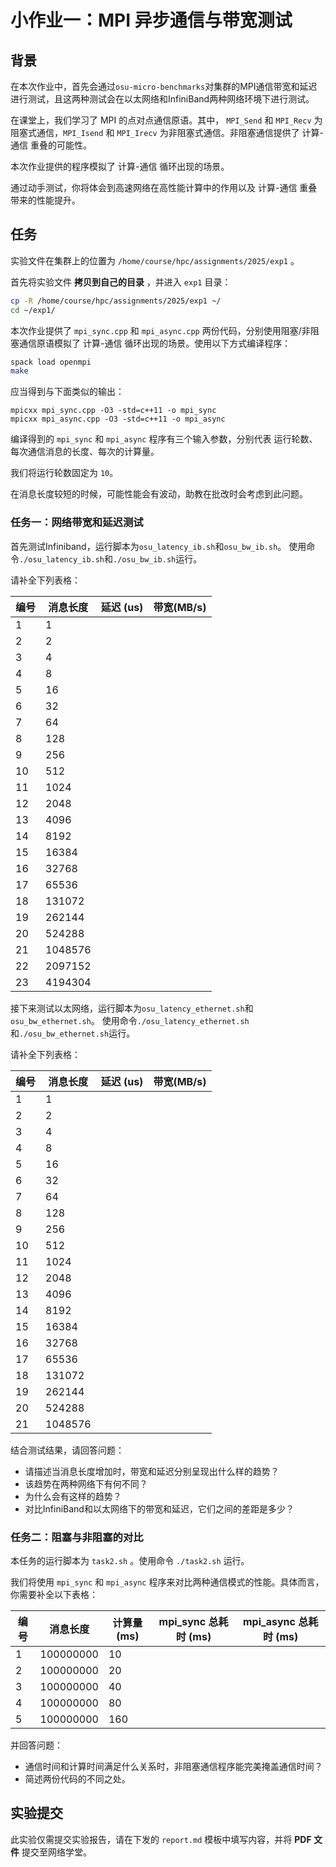 # 小作业一：MPI 异步通信与带宽测试

## 背景

在本次作业中，首先会通过`osu-micro-benchmarks`对集群的MPI通信带宽和延迟进行测试，且这两种测试会在以太网络和InfiniBand两种网络环境下进行测试。

在课堂上，我们学习了 MPI 的点对点通信原语。其中， `MPI_Send` 和 `MPI_Recv` 为阻塞式通信，`MPI_Isend` 和 `MPI_Irecv` 为非阻塞式通信。非阻塞通信提供了 计算-通信 重叠的可能性。

本次作业提供的程序模拟了 计算-通信 循环出现的场景。

通过动手测试，你将体会到高速网络在高性能计算中的作用以及 计算-通信 重叠带来的性能提升。

## 任务

实验文件在集群上的位置为 `/home/course/hpc/assignments/2025/exp1` 。

首先将实验文件 **拷贝到自己的目录** ，并进入 `exp1` 目录：

```bash
cp -R /home/course/hpc/assignments/2025/exp1 ~/
cd ~/exp1/
```

本次作业提供了 `mpi_sync.cpp` 和 `mpi_async.cpp` 两份代码，分别使用阻塞/非阻塞通信原语模拟了 计算-通信 循环出现的场景。使用以下方式编译程序：

```bash
spack load openmpi
make
```

应当得到与下面类似的输出：

```text
mpicxx mpi_sync.cpp -O3 -std=c++11 -o mpi_sync
mpicxx mpi_async.cpp -O3 -std=c++11 -o mpi_async
```

编译得到的 `mpi_sync` 和 `mpi_async` 程序有三个输入参数，分别代表 运行轮数、每次通信消息的长度、每次的计算量。

我们将运行轮数固定为 `10`。

在消息长度较短的时候，可能性能会有波动，助教在批改时会考虑到此问题。

### 任务一：网络带宽和延迟测试

首先测试Infiniband，运行脚本为`osu_latency_ib.sh`和`osu_bw_ib.sh`。 使用命令`./osu_latency_ib.sh`和`./osu_bw_ib.sh`运行。

请补全下列表格：

| 编号 | 消息长度 | 延迟 (us) | 带宽(MB/s) |
| ---- | -------- | ------ | ------ |
| 1    | 1        |        |        |
| 2    | 2        |        |        |
| 3    | 4        |        |        |
| 4    | 8        |        |        |
| 5    | 16       |        |        |
| 6    | 32       |        |        |
| 7    | 64       |        |        |
| 8    | 128      |        |        |
| 9    | 256      |        |        |
| 10   | 512      |        |        |
| 11   | 1024     |        |        |
| 12   | 2048     |        |        |
| 13   | 4096     |        |        |
| 14   | 8192     |        |        |
| 15   | 16384    |        |        |
| 16   | 32768    |        |        |
| 17   | 65536    |        |        |
| 18   | 131072   |        |        |
| 19   | 262144   |        |        |
| 20   | 524288   |        |        |
| 21   | 1048576  |        |        |
| 22   | 2097152  |        |        |
| 23   | 4194304  |        |        |

接下来测试以太网络，运行脚本为`osu_latency_ethernet.sh`和`osu_bw_ethernet.sh`。 使用命令`./osu_latency_ethernet.sh`和`./osu_bw_ethernet.sh`运行。

请补全下列表格：

| 编号 | 消息长度 | 延迟 (us) | 带宽(MB/s) |
| ---- | -------- | ------ | ------ |
| 1    | 1        |        |        |
| 2    | 2        |        |        |
| 3    | 4        |        |        |
| 4    | 8        |        |        |
| 5    | 16       |        |        |
| 6    | 32       |        |        |
| 7    | 64       |        |        |
| 8    | 128      |        |        |
| 9    | 256      |        |        |
| 10   | 512      |        |        |
| 11   | 1024     |        |        |
| 12   | 2048     |        |        |
| 13   | 4096     |        |        |
| 14   | 8192     |        |        |
| 15   | 16384    |        |        |
| 16   | 32768    |        |        |
| 17   | 65536    |        |        |
| 18   | 131072   |        |        |
| 19   | 262144   |        |        |
| 20   | 524288   |        |        |
| 21   | 1048576  |        |        |

结合测试结果，请回答问题：

- 请描述当消息长度增加时，带宽和延迟分别呈现出什么样的趋势？
- 该趋势在两种网络下有何不同？
- 为什么会有这样的趋势？
- 对比InfiniBand和以太网络下的带宽和延迟，它们之间的差距是多少？

### 任务二：阻塞与非阻塞的对比

本任务的运行脚本为 `task2.sh` 。使用命令 `./task2.sh` 运行。

我们将使用 `mpi_sync` 和 `mpi_async` 程序来对比两种通信模式的性能。具体而言，你需要补全以下表格：

| 编号 | 消息长度  | 计算量 (ms) | mpi_sync 总耗时 (ms) | mpi_async 总耗时 (ms) |
| ---- | --------- | ------ | --------------- | ----------------- |
| 1    | 100000000 | 10     |                 |                   |
| 2    | 100000000 | 20     |                 |                   |
| 3    | 100000000 | 40     |                 |                   |
| 4    | 100000000 | 80     |                 |                   |
| 5    | 100000000 | 160    |                 |                   |

并回答问题：

- 通信时间和计算时间满足什么关系时，非阻塞通信程序能完美掩盖通信时间？
- 简述两份代码的不同之处。

## 实验提交

此实验仅需提交实验报告，请在下发的 `report.md` 模板中填写内容，并将 **PDF 文件** 提交至网络学堂。
